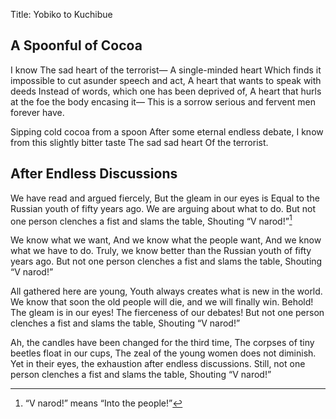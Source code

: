 Title: Yobiko to Kuchibue


A Spoonful of Cocoa
-----------------

I know
The sad heart of the terrorist—
A single-minded heart
Which finds it impossible to cut asunder speech and act,
A heart that wants to speak with deeds
Instead of words, which one has been deprived of,
A heart that hurls at the foe the body encasing it—
This is a sorrow serious and fervent men forever have.

Sipping cold cocoa from a spoon
After some eternal endless debate,
I know from this slightly bitter taste
The sad sad heart
Of the terrorist.


After Endless Discussions
----------------------

We have read and argued fiercely,
But the gleam in our eyes is
Equal to the Russian youth of fifty years ago.
We are arguing about what to do.
But not one person clenches a fist and slams the table,
Shouting “V narod!”[^1]

We know what we want,
And we know what the people want,
And we know what we have to do.
Truly, we know better than the Russian youth of fifty years ago.
But not one person clenches a fist and slams the table,
Shouting “V narod!”

All gathered here are young,
Youth always creates what is new in the world.
We know that soon the old people will die, and we will finally win.
Behold! The gleam is in our eyes! The fierceness of our debates!
But not one person clenches a fist and slams the table,
Shouting “V narod!”

Ah, the candles have been changed for the third time,
The corpses of tiny beetles float in our cups,
The zeal of the young women does not diminish.
Yet in their eyes, the exhaustion after endless discussions.
Still, not one person clenches a fist and slams the table,
Shouting “V narod!”

[^1]: “V narod!” means “Into the people!”